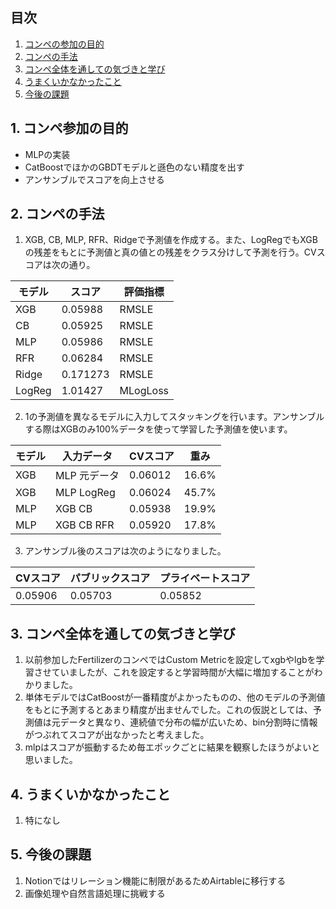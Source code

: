 ## 目次
1. [コンペの参加の目的](#1-コンペ参加の目的)
2. [コンペの手法](#2-コンペの手法)
3. [コンペ全体を通しての気づきと学び](#3-コンペ全体を通しての気づきと学び)
4. [うまくいかなかったこと](#4-うまくいかなかったこと)
5. [今後の課題](#5-今後の課題)

## 1. コンペ参加の目的
- MLPの実装
- CatBoostでほかのGBDTモデルと遜色のない精度を出す
- アンサンブルでスコアを向上させる

## 2. コンペの手法
1. XGB, CB, MLP, RFR、Ridgeで予測値を作成する。また、LogRegでもXGBの残差をもとに予測値と真の値との残差をクラス分けして予測を行う。CVスコアは次の通り。  

| モデル | スコア   |評価指標|
|------|--------|----|
|XGB|0.05988|RMSLE|
|CB|0.05925|RMSLE|
|MLP|0.05986|RMSLE|
|RFR|0.06284|RMSLE|
|Ridge|0.171273|RMSLE|
|LogReg|1.01427|MLogLoss|

2. 1の予測値を異なるモデルに入力してスタッキングを行います。アンサンブルする際はXGBのみ100%データを使って学習した予測値を使います。

| モデル | 入力データ|CVスコア |重み|
|------|----|----|----|
|XGB|MLP 元データ|0.06012|16.6%|
|XGB|MLP LogReg|0.06024|45.7%|
|MLP|XGB CB|0.05938|19.9%|
|MLP|XGB CB RFR|0.05920|17.8%|

3. アンサンブル後のスコアは次のようになりました。

| CVスコア |パブリックスコア|プライベートスコア |
|------|----|----|
|0.05906|0.05703|0.05852|


## 3. コンペ全体を通しての気づきと学び

1. 以前参加したFertilizerのコンペではCustom Metricを設定してxgbやlgbを学習させていましたが、これを設定すると学習時間が大幅に増加することがわかりました。
2. 単体モデルではCatBoostが一番精度がよかったものの、他のモデルの予測値をもとに予測するとあまり精度が出ませんでした。これの仮説としては、予測値は元データと異なり、連続値で分布の幅が広いため、bin分割時に情報がつぶれてスコアが出なかったと考えました。
3. mlpはスコアが振動するため毎エポックごとに結果を観察したほうがよいと思いました。

## 4. うまくいかなかったこと
1. 特になし

## 5. 今後の課題
1. Notionではリレーション機能に制限があるためAirtableに移行する
2. 画像処理や自然言語処理に挑戦する